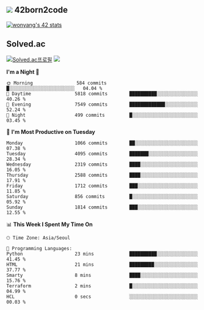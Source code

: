 
## <img src="https://img.shields.io/badge/-000000?style=flat&logo=42&logoColor=white"> 42born2code
<!--[![wonyang's 42 stats](https://badge42.vercel.app/api/v2/cl5nhe5b6007809kydha7ht42/stats?cursusId=21&coalitionId=88)](https://profile.intra.42.fr/users/wonyang)-->

[![wonyang's 42 stats](https://badge.mediaplus.ma/starryblue/wonyang?1337Badge=off&UM6P=off)](https://github.com/oakoudad/badge42)

## Solved.ac
[![Solved.ac프로필](http://mazassumnida.wtf/api/v2/generate_badge?boj=bennyws)](https://solved.ac/bennyws)
<a href="https://solved.ac/bennyws"><img src="http://mazandi.herokuapp.com/api?handle=bennyws&theme=cold"/></a>

<!--START_SECTION:waka-->
**I'm a Night 🦉** 

```text
🌞 Morning                584 commits         █░░░░░░░░░░░░░░░░░░░░░░░░   04.04 % 
🌆 Daytime                5818 commits        ██████████░░░░░░░░░░░░░░░   40.26 % 
🌃 Evening                7549 commits        █████████████░░░░░░░░░░░░   52.24 % 
🌙 Night                  499 commits         █░░░░░░░░░░░░░░░░░░░░░░░░   03.45 % 
```
📅 **I'm Most Productive on Tuesday** 

```text
Monday                   1066 commits        ██░░░░░░░░░░░░░░░░░░░░░░░   07.38 % 
Tuesday                  4095 commits        ███████░░░░░░░░░░░░░░░░░░   28.34 % 
Wednesday                2319 commits        ████░░░░░░░░░░░░░░░░░░░░░   16.05 % 
Thursday                 2588 commits        ████░░░░░░░░░░░░░░░░░░░░░   17.91 % 
Friday                   1712 commits        ███░░░░░░░░░░░░░░░░░░░░░░   11.85 % 
Saturday                 856 commits         █░░░░░░░░░░░░░░░░░░░░░░░░   05.92 % 
Sunday                   1814 commits        ███░░░░░░░░░░░░░░░░░░░░░░   12.55 % 
```


📊 **This Week I Spent My Time On** 

```text
🕑︎ Time Zone: Asia/Seoul

💬 Programming Languages: 
Python                   23 mins             ██████████░░░░░░░░░░░░░░░   41.45 % 
HTML                     21 mins             █████████░░░░░░░░░░░░░░░░   37.77 % 
Smarty                   8 mins              ████░░░░░░░░░░░░░░░░░░░░░   15.76 % 
Terraform                2 mins              █░░░░░░░░░░░░░░░░░░░░░░░░   04.99 % 
HCL                      0 secs              ░░░░░░░░░░░░░░░░░░░░░░░░░   00.03 % 
```


<!--END_SECTION:waka-->
